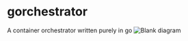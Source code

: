 # gorchestrator
A container orchestrator written purely in go
![Blank diagram](https://github.com/user-attachments/assets/5db63fdf-99c3-4c4d-a4ff-666d5d982fbd)
